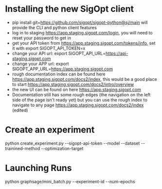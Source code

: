 # Installing the new SigOpt client
- pip install git+https://github.com/sigopt/sigopt-python@sj/main will provide the CLI and python client features
- log in to staging https://app.staging.sigopt.com/login, you will need to reset your password to get in
- get your API token from https://app.staging.sigopt.com/tokens/info, set it with export SIGOPT_API_TOKEN=x
- change your API url: export SIGOPT_API_URL=https://api-staging.sigopt.com
- change your APP url: export SIGOPT_APP_URL=https://app.staging.sigopt.com
- rough documentation index can be found here https://app.staging.sigopt.com/docs2/index, this would be a good place to start https://app.staging.sigopt.com/docs2/intro/overview
- the new UI can be found on here https://app.staging.sigopt.com
- Documentation still has some rough edges (the navigation on the left side of the page isn't ready yet) but you can use the rough index to navigate to any page https://app.staging.sigopt.com/docs2/index (edited)

# Create an experiment
python create_experiment.py --sigopt-api-token <YOUR TOKEN> --model <GNN FLAVOR> --dataset <OGBN DATASET> --trainined-method <mini-batch or full-graph> --optimization-target <accuracy or speed>

# Launching Runs
python graphsage/mini_batch.py --experiment-id <PRINTED BY EXPERIMENT CREATION> --num-epochs <HOW MANY ITERATIONS> 
